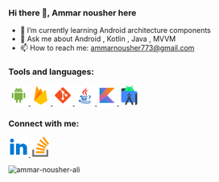 ### Hi there 👋, Ammar nousher here

<!--
**ammar-nousher-ali/ammar-nousher-ali** is a ✨ _special_ ✨ repository because its `README.md` (this file) appears on your GitHub profile.
-->

<!--
Here are some ideas to get you started:

- 🔭 I’m currently working on Android Kotlin
-->
- 🌱 I’m currently learning Android architecture components
- 💬 Ask me about Android , Kotlin , Java , MVVM
- 📫 How to reach me: ammarnousher773@gmail.com

### Tools and languages:

<p align="left"> <a href="https://developer.android.com" target="_blank"> <img src="https://raw.githubusercontent.com/ammar-nousher-ali/ammar-nousher-ali/main/assets/android-os-48.png" alt="android" width="40" height="40"/> </a>
     <a href="https://firebase.google.com/" target="_blank"> <img src="https://raw.githubusercontent.com/ammar-nousher-ali/ammar-nousher-ali/main/assets/firebase-96.png" alt="firebase" width="40" height="40"/> </a>
     <a href="https://git-scm.com/" target="_blank"> <img src="https://raw.githubusercontent.com/ammar-nousher-ali/ammar-nousher-ali/main/assets/git-96.png" alt="git" width="40" height="40"/> </a>
      <a href="https://www.java.com" target="_blank"> <img src="https://raw.githubusercontent.com/ammar-nousher-ali/ammar-nousher-ali/main/assets/java-96.png" alt="java" width="40" height="40"/> </a> 
      <a href="https://kotlinlang.org" target="_blank"> <img src="https://raw.githubusercontent.com/ammar-nousher-ali/ammar-nousher-ali/main/assets/kotlin-96.png" alt="kotlin" width="40" height="40"/> </a>
      <a href="https://developer.android.com/studio?gclid=EAIaIQobChMI9oXx4prG-wIVF-13Ch3kywMcEAAYASAAEgJgU_D_BwE&gclsrc=aw.ds" target="_blank"> <img src="https://raw.githubusercontent.com/ammar-nousher-ali/ammar-nousher-ali/main/assets/android-studio-96.png" alt="kotlin" width="40" height="40"/> </a>
         </p>





### Connect with me:

<p align="left"> <a href="https://www.linkedin.com/in/ammar-nousher-393036205/" target="_blank"> <img src="https://raw.githubusercontent.com/ammar-nousher-ali/ammar-nousher-ali/main/assets/ic_linkedin-96.png" alt="android" width="40" height="40"/> </a>
     <a href="https://stackoverflow.com/users/13174552/ammar" target="_blank"> <img src="https://raw.githubusercontent.com/ammar-nousher-ali/ammar-nousher-ali/main/assets/stack-overflow-96.png" alt="firebase" width="40" height="40"/> </a>         </p>


<p><img align="left" src="https://github-readme-stats.vercel.app/api/top-langs?username=ammar-nousher-ali&show_icons=true&locale=en&layout=compact" alt="ammar-nousher-ali" /></p>

<!--
- 😄 Pronouns: ...
- ⚡ Fun fact: ...

- 👯 I’m looking to collaborate on open source projects

- 🤔 I’m looking for help with ...
-->
